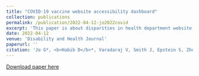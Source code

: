 ```yaml
---
title: "COVID-19 vaccine website accessibility dashboard"
collection: publications
permalink: /publication/2022-04-12-jo2022covid
excerpt: 'This paper is about disparities in health department website accessibility during the COVID-19 pandemic among people with visual disabilites. </n></n> * equally contributing first authors'
date: 2022-04-12
venue: 'Disability and Health Journal'
paperurl: ''
citation: 'Jo G*, <b>Habib D</b>*, Varadaraj V, Smith J, Epstein S, Zhu J, Yenokyan G, Ayers K, Swenor BK. COVID-19 Vaccine Website Accessibility Dashboard. <i>Disability and Health Journal</i>. 2022;15(3):101325. doi:10.1016/j.dhjo.2022.101325'
---
```


[Download paper here](http://danielrshabib.github.io/files/jo2022covid.pdf)
